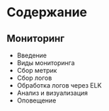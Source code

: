 # Содержание

## Мониторинг

- Введение
- Виды мониторинга
- Сбор метрик
- Сбор логов
- Обработка логов через ELK
- Анализ и визуализация
- Оповещение
